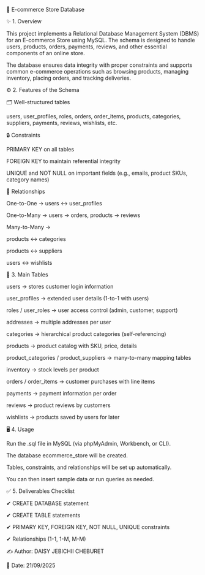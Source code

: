 📘 E-commerce Store Database

✨ 1. Overview

This project implements a Relational Database Management System (DBMS) for an E-commerce Store using MySQL.
The schema is designed to handle users, products, orders, payments, reviews, and other essential components of an online store.

The database ensures data integrity with proper constraints and supports common e-commerce operations such as browsing products, managing inventory, placing orders, and tracking deliveries.

⚙️ 2. Features of the Schema

🗂️ Well-structured tables

users, user_profiles, roles, orders, order_items, products, categories, suppliers, payments, reviews, wishlists, etc.

🔒 Constraints

PRIMARY KEY on all tables

FOREIGN KEY to maintain referential integrity

UNIQUE and NOT NULL on important fields (e.g., emails, product SKUs, category names)


🔗 Relationships

One-to-One → users ↔ user_profiles

One-to-Many → users → orders, products → reviews

Many-to-Many →

products ↔ categories

products ↔ suppliers

users ↔ wishlists


📑 3. Main Tables

users → stores customer login information

user_profiles → extended user details (1-to-1 with users)

roles / user_roles → user access control (admin, customer, support)

addresses → multiple addresses per user

categories → hierarchical product categories (self-referencing)

products → product catalog with SKU, price, details

product_categories / product_suppliers → many-to-many mapping tables

inventory → stock levels per product

orders / order_items → customer purchases with line items

payments → payment information per order

reviews → product reviews by customers

wishlists → products saved by users for later


🖥️ 4. Usage

Run the .sql file in MySQL (via phpMyAdmin, Workbench, or CLI).

The database ecommerce_store will be created.

Tables, constraints, and relationships will be set up automatically.

You can then insert sample data or run queries as needed.


✅ 5. Deliverables Checklist

✔ CREATE DATABASE statement

✔ CREATE TABLE statements

✔ PRIMARY KEY, FOREIGN KEY, NOT NULL, UNIQUE constraints

✔ Relationships (1-1, 1-M, M-M)

✍️ Author: DAISY JEBICHII CHEBURET

📅 Date: 21/09/2025
